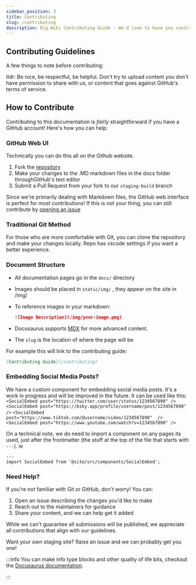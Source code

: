 ```yaml
---
sidebar_position: 3
title: Contributing
slug: /contributing
description: Kig.Wiki Contributing Guide - We'd love to have you contribute to Kig.Wiki
---
```


## Contributing Guidelines

A few things to note before contributing:

tldr: Be nice, be respectful, be helpful. Don't try to upload content you don't have permission to share with us, or content that goes against GitHub's terms of service.

## How to Contribute

Contributing to this documentation is _fairly_ straightforward if you have a GitHub account! Here's how you can help:

### GitHub Web UI

Technically you can do this all on the Github website.

1. Fork the [repository](https://github.com/kig-wiki/kigwiki)
2. Make your changes to the .MD markdown files in the docs folder throughGitHub's text editor
3. Submit a Pull Request from your fork to our `staging-build` branch

Since we're primarily dealing with Markdown files, the GitHub web interface is perfect for most contributions!
If this is not your thing, you can still contribute by [opening an issue](https://github.com/kig-wiki/kigwiki/issues)

### Traditional Git Method

For those who are more comfortable with Git, you can clone the repository and make your changes locally.
Repo has vscode settings if you want a better experience. 

### Document Structure

- All documentation pages go in the `docs/` directory
- Images should be placed in `static/img/` , they appear on the site in /img/
- To reference images in your markdown:

  ```markdown
  ![Image Description](/img/your-image.png)
  ```

- Docusaurus supports [MDX](https://mdxjs.com/) for more advanced content.
- The `slug` is the location of where the page will be

For example this will link to the contributing guide:

```markdown
[Contributing Guide](/contributing)
```

### Embedding Social Media Posts?

We have a custom component for embedding social media posts. It's a work in progress and will be improved in the future.
It can be used like this:
```<SocialEmbed post="https://twitter.com/user/status/1234567890" />```
```<SocialEmbed post="https://bsky.app/profile/username/post/1234567890"  />```
```<SocialEmbed post="https://www.tiktok.com/@username/video/1234567890"  />```
```<SocialEmbed post="https://www.youtube.com/watch?v=1234567890" />```

On a technical note, we do need to import a component on any pages its used, just after the frontmatter (the stuff at the top of the file that starts with `---`). ie

```
---
import SocialEmbed from '@site/src/components/SocialEmbed';
```



### Need Help?

If you're not familiar with Git or GitHub, don't worry! You can:

1. Open an issue describing the changes you'd like to make
2. Reach out to the maintainers for guidance
3. Share your content, and we can help get it added

While we can't guarantee all submissions will be published, we appreciate all contributions that align with our guidelines.

Want your own staging site? Raise an issue and we can probably get you one!

:::info
You can make info type blocks and other quality of life bits, checkout the [Docusaurus documentation](https://docusaurus.io/docs/creating-pages).

:::
